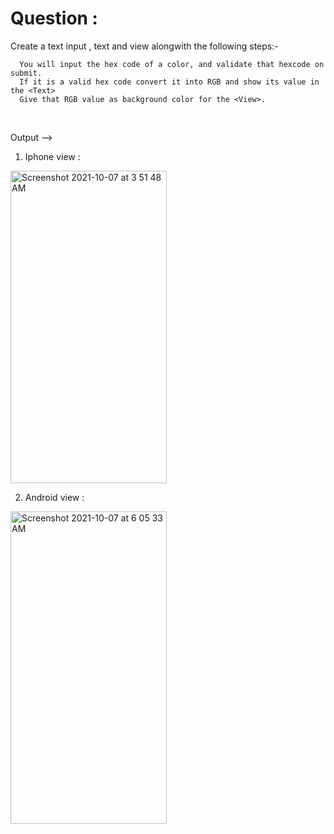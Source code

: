 # Question :
Create a text input , text and view alongwith the following steps:-  

      You will input the hex code of a color, and validate that hexcode on submit.  
      If it is a valid hex code convert it into RGB and show its value in the <Text>   
      Give that RGB value as background color for the <View>.  
      
&nbsp;  


Output -->

1) Iphone view :

<img width="250" height="500" alt="Screenshot 2021-10-07 at 3 51 48 AM" src="https://user-images.githubusercontent.com/62723964/136301832-a19138e8-3680-4ff4-aca9-c81013f99af7.png">



2) Android view :

<img width="250" height="500" alt="Screenshot 2021-10-07 at 6 05 33 AM" src="https://user-images.githubusercontent.com/62723964/136302499-a648c2e4-8f6f-42cd-8e75-495706fbbc14.png">
